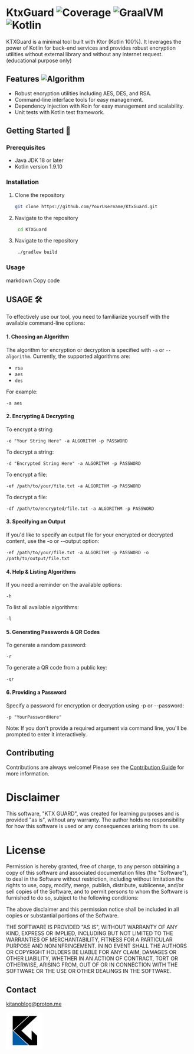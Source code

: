 # KtxGuard ![Coverage](https://img.shields.io/badge/Coverage-85-green) ![GraalVM](https://img.shields.io/badge/GraalVM-21-blue) ![Kotlin](https://img.shields.io/badge/Kotlin-100-orange)

KTXGuard is a minimal tool built with Ktor (Kotlin 100%). It leverages the power of Kotlin for back-end services and provides robust encryption utilities without external library and without any internet request. (educational purpose only)

## Features    ![Algorithm](https://img.shields.io/badge/Algorithm-AES/DES/RSA-red)
* Robust encryption utilities including AES, DES, and RSA.
* Command-line interface tools for easy management.
* Dependency Injection with Koin for easy management and scalability.
* Unit tests with Kotlin test framework.

## Getting Started 🚀
### Prerequisites
* Java JDK 18 or later
* Kotlin version 1.9.10

### Installation
1. Clone the repository
   ```sh
   git clone https://github.com/YourUsername/KtxGuard.git
   ```

2. Navigate to the repository
   ```sh
	cd KTXGuard
    ```

3. Navigate to the repository
   ```sh
	./gradlew build
	```
### Usage

markdown
Copy code
## USAGE 🛠

To effectively use our tool, you need to familiarize yourself with the available command-line options:

#### 1. Choosing an Algorithm

The algorithm for encryption or decryption is specified with `-a` or `--algorithm`. Currently, the supported algorithms are:
- `rsa`
- `aes`
- `des`

For example:
```shell
-a aes
```

#### 2. Encrypting & Decrypting
To encrypt a string:

```shell
-e "Your String Here" -a ALGORITHM -p PASSWORD
```

To decrypt a string:

```shell
-d "Encrypted String Here" -a ALGORITHM -p PASSWORD
```

To encrypt a file:

```shell
-ef /path/to/your/file.txt -a ALGORITHM -p PASSWORD
```

To decrypt a file:

```shell
-df /path/to/encrypted/file.txt -a ALGORITHM -p PASSWORD
```

#### 3. Specifying an Output
If you'd like to specify an output file for your encrypted or decrypted content, use the -o or --output option:

```shell
-ef /path/to/your/file.txt -a ALGORITHM -p PASSWORD -o /path/to/output/file.txt
```

#### 4. Help & Listing Algorithms
If you need a reminder on the available options:

```shell
-h
```

To list all available algorithms:

```shell
-l
```

#### 5. Generating Passwords & QR Codes
To generate a random password:

```shell
-r
```

To generate a QR code from a public key:

```shell
-qr
```

#### 6. Providing a Password
Specify a password for encryption or decryption using -p or --password:

```shell
-p "YourPasswordHere"
```

Note: If you don't provide a required argument via command line, you'll be prompted to enter it interactively.

## Contributing

Contributions are always welcome! Please see the [Contribution Guide](docs/CONTRIBUTION_GUIDE.md) for more information.

# Disclaimer

This software, "KTX GUARD", was created for learning purposes and is provided "as is", without any warranty. The author holds no responsibility for how this software is used or any consequences arising from its use.

# License

Permission is hereby granted, free of charge, to any person obtaining a copy of this software and associated documentation files (the "Software"), to deal in the Software without restriction, including without limitation the rights to use, copy, modify, merge, publish, distribute, sublicense, and/or sell copies of the Software, and to permit persons to whom the Software is furnished to do so, subject to the following conditions:

The above disclaimer and this permission notice shall be included in all copies or substantial portions of the Software.

THE SOFTWARE IS PROVIDED "AS IS", WITHOUT WARRANTY OF ANY KIND, EXPRESS OR IMPLIED, INCLUDING BUT NOT LIMITED TO THE WARRANTIES OF MERCHANTABILITY, FITNESS FOR A PARTICULAR PURPOSE AND NONINFRINGEMENT. IN NO EVENT SHALL THE AUTHORS OR COPYRIGHT HOLDERS BE LIABLE FOR ANY CLAIM, DAMAGES OR OTHER LIABILITY, WHETHER IN AN ACTION OF CONTRACT, TORT OR OTHERWISE, ARISING FROM, OUT OF OR IN CONNECTION WITH THE SOFTWARE OR THE USE OR OTHER DEALINGS IN THE SOFTWARE.


## Contact

[kitanoblog@proton.me](mailto:kitanoblog@proton.me)

<img src="docs/ktxguard.png" alt="logo_ktx_guard" width="100" height="100"/>
